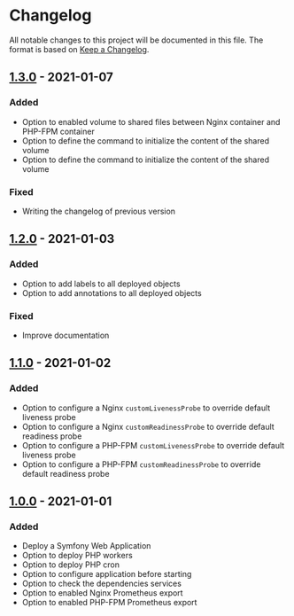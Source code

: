 # Changelog

All notable changes to this project will be documented in this file.
The format is based on [Keep a Changelog](https://keepachangelog.com/en/1.0.0/).

## [1.3.0](https://github.com/philippe-vandermoere/helm-charts/compare/symfony-1.2.0...symfony-1.3.0) - 2021-01-07

### Added

- Option to enabled volume to shared files between Nginx container and PHP-FPM container
- Option to define the command to initialize the content of the shared volume
- Option to define the command to initialize the content of the shared volume

### Fixed

- Writing the changelog of previous version

## [1.2.0](https://github.com/philippe-vandermoere/helm-charts/compare/symfony-1.1.0...symfony-1.2.0) - 2021-01-03

### Added

- Option to add labels to all deployed objects
- Option to add annotations to all deployed objects

### Fixed

- Improve documentation

## [1.1.0](https://github.com/philippe-vandermoere/helm-charts/compare/symfony-1.0.0...symfony-1.1.0) - 2021-01-02

### Added

- Option to configure a Nginx `customLivenessProbe` to override default liveness probe
- Option to configure a Nginx `customReadinessProbe` to override default readiness probe
- Option to configure a PHP-FPM `customLivenessProbe` to override default liveness probe
- Option to configure a PHP-FPM `customReadinessProbe` to override default readiness probe

## [1.0.0](https://github.com/philippe-vandermoere/helm-charts/releases/tag/symfony-1.1.0) - 2021-01-01

### Added

- Deploy a Symfony Web Application
- Option to deploy PHP workers
- Option to deploy PHP cron
- Option to configure application before starting
- Option to check the dependencies services
- Option to enabled Nginx Prometheus export
- Option to enabled PHP-FPM Prometheus export
